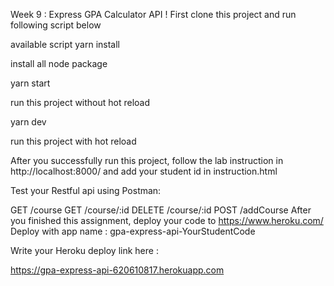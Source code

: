Week 9 : Express GPA Calculator API
! First clone this project and run following script below

available script
yarn install

install all node package

yarn start

run this project without hot reload

yarn dev

run this project with hot reload

After you successfully run this project, follow the lab instruction in http://localhost:8000/ and add your student id in instruction.html

Test your Restful api using Postman:

GET /course
GET /course/:id
DELETE /course/:id
POST /addCourse
After you finished this assignment, deploy your code to https://www.heroku.com/
Deploy with app name : gpa-express-api-YourStudentCode

Write your Heroku deploy link here :

https://gpa-express-api-620610817.herokuapp.com